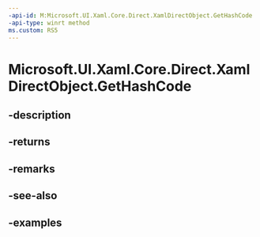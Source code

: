 ```yaml
---
-api-id: M:Microsoft.UI.Xaml.Core.Direct.XamlDirectObject.GetHashCode
-api-type: winrt method
ms.custom: RS5
---
```


<!-- Method syntax.
override public int XamlDirectObject.GetHashCode()
-->

# Microsoft.UI.Xaml.Core.Direct.XamlDirectObject.GetHashCode

## -description

## -returns

## -remarks

## -see-also

## -examples

